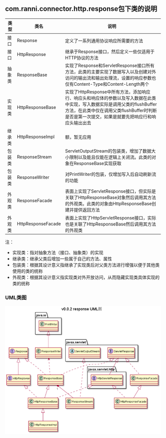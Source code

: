 ## com.ranni.connector.http.response包下类的说明

|类型|类名|说明|
|---|---|---|
|接口|Response|定义了一系列通用协议响应所需要的方法|
|接口|HttpResponse|继承于Response接口，然后定义一些仅适用于HTTP协议的方法|
|抽象类|ResponseBase|实现了Response和ServletResponse接口所有方法，此类的主要实现了数据写入以及创建对外访问的输出流和输出处理流，设置的响应参数也仅有Content-Type和Content-Length两个|
|实现类|HttpResponseBase|实现了HttpResponse中所有方法，添加响应行、响应头和响应体的参数以及写入数据在此类中实现，写入数据实际是调用父类的flushBuffer方法，在此类中仅在调用父类flushBuffer时判断是否是第一次提交，如果是就要先把响应行和响应头输出出去|
|继承类|HttpResponseImpl|额，暂无应用|
|包装类|ResponseStream|ServletOutputStream的包装类，增加了数据大小限制以及能且仅能在逻辑上关闭流。此类的对象在ResponseBase实现获取|
|包装类|ResponseWriter|对PrintWriter的包装，仅增加写入后自动刷新流的功能|
|外观类|ResponseFacade|表面上实现了ServletResponse接口，但实际是关联了HttpResponseBase对象然后调用其方法的外观类。此类的对象由HttpResponseBase创建并提供返回方法|
|外观类|HttpResponseFacade|表面上实现了HttpServletResponse接口，实际也是关联了HttpResponseBase然后调用其方法的外观类|

注：  
- 实现类：指对抽象方法（接口、抽象类）的实现
- 继承类：继承父类后增加一些属于自己的方法、属性
- 包装类：根据其设计意义指继承了实现类后对父类方法进行增强以便于其他类使用的类的统称
- 外观类：根据其设计意义指实现类对外开放访问，从而隐藏实现类具体实现的类的统称
  
  
### UML类图
![img](../../../../../../../../uml/v0.0.2/response.png)